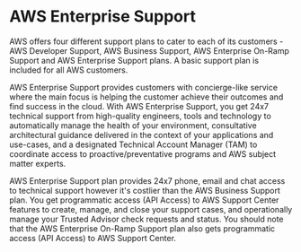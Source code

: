 # AWS Enterprise Support

AWS offers four different support plans to cater to each of its customers - AWS Developer Support, AWS Business Support, AWS Enterprise On-Ramp Support and AWS Enterprise Support plans. A basic support plan is included for all AWS customers.

AWS Enterprise Support provides customers with concierge-like service where the main focus is helping the customer achieve their outcomes and find success in the cloud. With AWS Enterprise Support, you get 24x7 technical support from high-quality engineers, tools and technology to automatically manage the health of your environment, consultative architectural guidance delivered in the context of your applications and use-cases, and a designated Technical Account Manager (TAM) to coordinate access to proactive/preventative programs and AWS subject matter experts.

AWS Enterprise Support plan provides 24x7 phone, email and chat access to technical support however it's costlier than the AWS Business Support plan. You get programmatic access (API Access) to AWS Support Center features to create, manage, and close your support cases, and operationally manage your Trusted Advisor check requests and status. You should note that the AWS Enterprise On-Ramp Support plan also gets programmatic access (API Access) to AWS Support Center.
